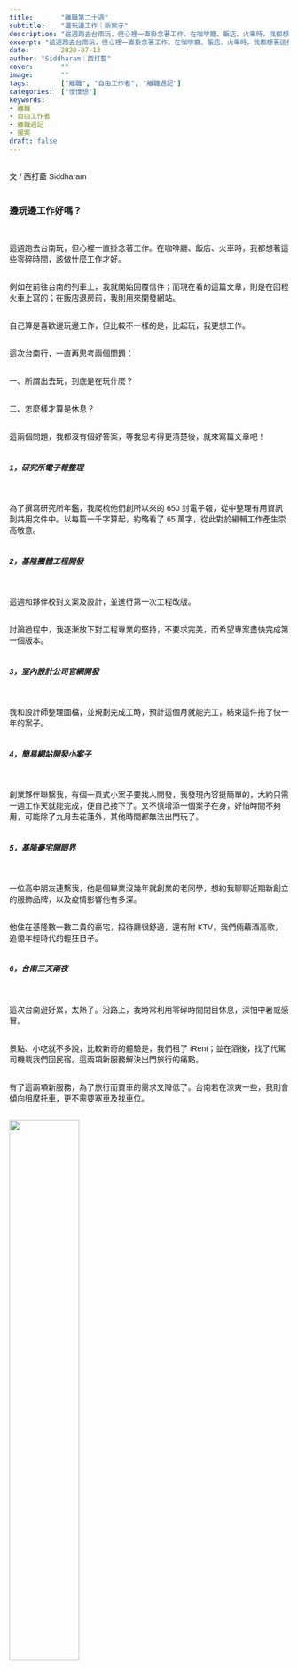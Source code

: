 ```yaml
---
title:       "離職第二十週"
subtitle:    "邊玩邊工作｜新案子"
description: "這週跑去台南玩，但心裡一直掛念著工作。在咖啡廳、飯店、火車時，我都想著這些零碎時間，該做什麼工作才好。例如在前往台南的列車上，我就開始回覆信件；而現在看的這篇文章，則是在回程火車上寫的；在飯店退房前，我則用來開發網站..."
excerpt: "這週跑去台南玩，但心裡一直掛念著工作。在咖啡廳、飯店、火車時，我都想著這些零碎時間，該做什麼工作才好。例如在前往台南的列車上，我就開始回覆信件；而現在看的這篇文章，則是在回程火車上寫的；在飯店退房前，我則用來開發網站..."
date:        2020-07-13
author: "Siddharam｜西打藍"
cover:       ""
image:       ""
tags:        ["離職", "自由工作者", "離職週記"]
categories:  ["慢慢想"]
keywords:
- 離職
- 自由工作者
- 離職週記
- 接案
draft: false
---
```


<article style="font-family: 'Noto Sans TC', '微軟正黑體', sans-serif; font-weight: 300;">

<br>文 / 西打藍 Siddharam<br><br>

<h3 class="article-h1-color">邊玩邊工作好嗎？</h3><br>

這週跑去台南玩，但心裡一直掛念著工作。在咖啡廳、飯店、火車時，我都想著這些零碎時間，該做什麼工作才好。<br><br>

例如在前往台南的列車上，我就開始回覆信件；而現在看的這篇文章，則是在回程火車上寫的；在飯店退房前，我則用來開發網站。<br><br>

自己算是喜歡邊玩邊工作，但比較不一樣的是，比起玩，我更想工作。<br><br>

這次台南行，一直再思考兩個問題：<br><br>

一、所謂出去玩，到底是在玩什麼？<br><br>

二、怎麼樣才算是休息？<br><br>

這兩個問題，我都沒有個好答案，等我思考得更清楚後，就來寫篇文章吧！<br><br>


<h5 class="article-h1-color">1，研究所電子報整理</h5><br>

為了撰寫研究所年鑑，我爬梳他們創所以來的 650 封電子報，從中整理有用資訊到共用文件中。以每篇一千字算起，約略看了 65 萬字，從此對於編輯工作產生崇高敬意。<br><br>


<h5 class="article-h1-color">2，基隆團體工程開發</h5><br>

這週和夥伴校對文案及設計，並進行第一次工程改版。<br><br>

討論過程中，我逐漸放下對工程專業的堅持，不要求完美，而希望專案盡快完成第一個版本。<br><br>


<h5 class="article-h1-color">3，室內設計公司官網開發</h5><br>

我和設計師整理圖檔，並規劃完成工時，預計這個月就能完工，結束這件拖了快一年的案子。<br><br>


<h5 class="article-h1-color">4，簡易網站開發小案子</h5><br>

創業夥伴聯繫我，有個一頁式小案子要找人開發，我發現內容挺簡單的，大約只需一週工作天就能完成，便自己接下了。又不慎增添一個案子在身，好怕時間不夠用，可能除了九月去花蓮外，其他時間都無法出門玩了。<br><br>


<h5 class="article-h1-color">5，基隆豪宅開眼界</h5><br>

一位高中朋友連繫我，他是個畢業沒幾年就創業的老同學，想約我聊聊近期新創立的服飾品牌，以及疫情影響他有多深。<br><br>

他住在基隆數一數二貴的豪宅，招待廳很舒適，還有附 KTV，我們倆藉酒高歌，追憶年輕時代的輕狂日子。<br><br>


<h5 class="article-h1-color">6，台南三天兩夜</h5><br>

這次台南遊好累，太熱了。沿路上，我時常利用零碎時間閉目休息，深怕中暑或感冒。<br><br>

景點、小吃就不多說，比較新奇的體驗是，我們租了 iRent；並在酒後，找了代駕司機載我們回民宿。這兩項新服務解決出門旅行的痛點。<br><br>

有了這兩項新服務，為了旅行而買車的需求又降低了。台南若在涼爽一些，我則會傾向租摩托車，更不需要塞車及找車位。<br><br>

<img style="margin-bottom:8px; width:50%;" src="https://frontenter.files.wordpress.com/2020/07/151882.jpg"/>
<div style="text-align:center;">飯店竟有棚拍可以玩。</div><br>

<img style="margin-bottom:8px; width:50%;" src="https://frontenter.files.wordpress.com/2020/07/151883.jpg"/>
<div style="text-align:center;">漁光島。</div><br>

<img style="margin-bottom:8px; width:50%;" src="https://frontenter.files.wordpress.com/2020/07/151906.jpg"/>
<div style="text-align:center;">兄弟姊妹。</div><br>

<img style="margin-bottom:8px; width:50%;" src="https://frontenter.files.wordpress.com/2020/07/151907.jpg"/>
<div style="text-align:center;">bro love。</div><br>


<h5 class="article-h1-color">7，部落格</h5><br>

有一天早上想寫文章時，突然遇到毫無靈感的時刻。我嘗試寫幾個題目，但都覺得寫不好，於是決定全篇刪除。刪了五篇後，決定放棄去做別的事。希望靈感消失這件事，只是一時的。<br><br>







<br><br><br>

</article>

<div style="color: #bfbfbf; font-size: 15px;" id="busuanzi_container_page_pv">
  閱讀量<span id="busuanzi_value_page_pv"></span>次
</div>




<script src="../../js/post.js"></script>




